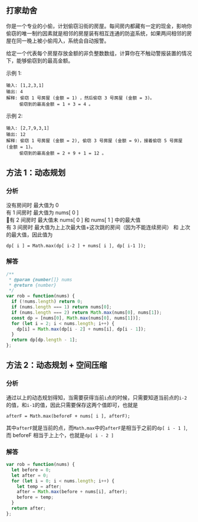 ## 打家劫舍

你是一个专业的小偷，计划偷窃沿街的房屋。每间房内都藏有一定的现金，影响你偷窃的唯一制约因素就是相邻的房屋装有相互连通的防盗系统，如果两间相邻的房屋在同一晚上被小偷闯入，系统会自动报警。

给定一个代表每个房屋存放金额的非负整数数组，计算你在不触动警报装置的情况下，能够偷窃到的最高金额。

示例 1:

```
输入: [1,2,3,1]
输出: 4
解释: 偷窃 1 号房屋 (金额 = 1) ，然后偷窃 3 号房屋 (金额 = 3)。
     偷窃到的最高金额 = 1 + 3 = 4 。
```

示例 2:

```
输入: [2,7,9,3,1]
输出: 12
解释: 偷窃 1 号房屋 (金额 = 2), 偷窃 3 号房屋 (金额 = 9)，接着偷窃 5 号房屋 (金额 = 1)。
     偷窃到的最高金额 = 2 + 9 + 1 = 12 。
```

## 方法 1：动态规划

### 分析

没有房间时 最大值为 0  
有 1 间房时 最大值为 nums[ 0 ]  
 有 2 间房时 最大值未 nums[ 0 ] 和 nums[ 1 ] 中的最大值  
有 3 间房时 最大值为上上次最大值+这次跳的房间（因为不能连续房间） 和 上次的最大值，因此值为

```
dp[ i ] = Math.max(dp[ i-2 ] + nums[ i ], dp[ i-1 ]);
```

### 解答

```javascript
/**
 * @param {number[]} nums
 * @return {number}
 */
var rob = function(nums) {
  if (!nums.length) return 0;
  if (nums.length === 1) return nums[0];
  if (nums.length === 2) return Math.max(nums[0], nums[1]);
  const dp = [nums[0], Math.max(nums[0], nums[1])];
  for (let i = 2; i < nums.length; i++) {
    dp[i] = Math.max(dp[i - 2] + nums[i], dp[i - 1]);
  }
  return dp[dp.length - 1];
};
```

## 方法 2：动态规划 + 空间压缩

### 分析

通过以上的动态规划得知，当需要获得当前`i`点的时候，只需要知道当前点的`i-2`的值，和`i-1`的值，因此只需要保存这两个值即可，也就是

```
afterF = Math.max(beforeF + nums[ i ], afterF);
```

其中`afterF`就是当前的点，而`Math.max`中的`afterF`是相当于之前的`dp[ i - 1 ]`, 而 beforeF 相当于上上个，也就是`dp[ i - 2 ]`

### 解答

```javascript
var rob = function(nums) {
  let before = 0;
  let after = 0;
  for (let i = 0; i < nums.length; i++) {
    let temp = after;
    after = Math.max(before + nums[i], after);
    before = temp;
  }
  return after;
};
```
